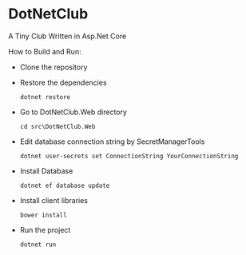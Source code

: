 # DotNetClub
A Tiny Club Written in Asp.Net Core

How to Build and Run:

*   Clone the repository
*   Restore the dependencies

    ```
    dotnet restore
    ```
*   Go to DotNetClub.Web directory

    ```
    cd src\DotNetClub.Web
    ```
*   Edit database connection string by SecretManagerTools

    ```
    dotnet user-secrets set ConnectionString YourConnectionString
    ```
*   Install Database

    ```
    dotnet ef database update
    ```
*   Install client libraries

    ```
    bower install
    ```
*   Run the project

    ```
    dotnet run
    ```
